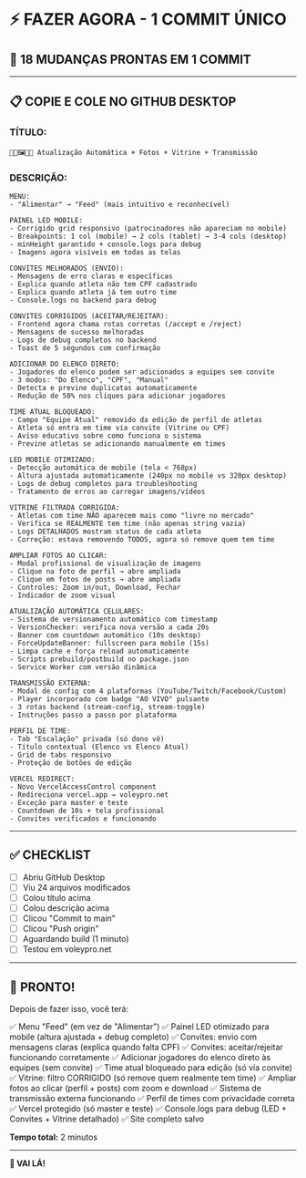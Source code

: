 # ⚡ FAZER AGORA - 1 COMMIT ÚNICO

## 🎯 18 MUDANÇAS PRONTAS EM 1 COMMIT

---

## 📋 COPIE E COLE NO GITHUB DESKTOP

### **TÍTULO:**
```
🔄📱🖼️🎥🏪 Atualização Automática + Fotos + Vitrine + Transmissão
```

### **DESCRIÇÃO:**
```
MENU:
- "Alimentar" → "Feed" (mais intuitivo e reconhecível)

PAINEL LED MOBILE:
- Corrigido grid responsivo (patrocinadores não apareciam no mobile)
- Breakpoints: 1 col (mobile) → 2 cols (tablet) → 3-4 cols (desktop)
- minHeight garantido + console.logs para debug
- Imagens agora visíveis em todas as telas

CONVITES MELHORADOS (ENVIO):
- Mensagens de erro claras e específicas
- Explica quando atleta não tem CPF cadastrado
- Explica quando atleta já tem outro time
- Console.logs no backend para debug

CONVITES CORRIGIDOS (ACEITAR/REJEITAR):
- Frontend agora chama rotas corretas (/accept e /reject)
- Mensagens de sucesso melhoradas
- Logs de debug completos no backend
- Toast de 5 segundos com confirmação

ADICIONAR DO ELENCO DIRETO:
- Jogadores do elenco podem ser adicionados a equipes sem convite
- 3 modos: "Do Elenco", "CPF", "Manual"
- Detecta e previne duplicatas automaticamente
- Redução de 50% nos cliques para adicionar jogadores

TIME ATUAL BLOQUEADO:
- Campo "Equipe Atual" removido da edição de perfil de atletas
- Atleta só entra em time via convite (Vitrine ou CPF)
- Aviso educativo sobre como funciona o sistema
- Previne atletas se adicionando manualmente em times

LED MOBILE OTIMIZADO:
- Detecção automática de mobile (tela < 768px)
- Altura ajustada automaticamente (240px no mobile vs 320px desktop)
- Logs de debug completos para troubleshooting
- Tratamento de erros ao carregar imagens/vídeos

VITRINE FILTRADA CORRIGIDA:
- Atletas com time NÃO aparecem mais como "livre no mercado"
- Verifica se REALMENTE tem time (não apenas string vazia)
- Logs DETALHADOS mostram status de cada atleta
- Correção: estava removendo TODOS, agora só remove quem tem time

AMPLIAR FOTOS AO CLICAR:
- Modal profissional de visualização de imagens
- Clique na foto de perfil → abre ampliada
- Clique em fotos de posts → abre ampliada
- Controles: Zoom in/out, Download, Fechar
- Indicador de zoom visual

ATUALIZAÇÃO AUTOMÁTICA CELULARES:
- Sistema de versionamento automático com timestamp
- VersionChecker: verifica nova versão a cada 20s
- Banner com countdown automático (10s desktop)
- ForceUpdateBanner: fullscreen para mobile (15s)
- Limpa cache e força reload automaticamente
- Scripts prebuild/postbuild no package.json
- Service Worker com versão dinâmica

TRANSMISSÃO EXTERNA:
- Modal de config com 4 plataformas (YouTube/Twitch/Facebook/Custom)
- Player incorporado com badge "AO VIVO" pulsante
- 3 rotas backend (stream-config, stream-toggle)
- Instruções passo a passo por plataforma

PERFIL DE TIME:
- Tab "Escalação" privada (só dono vê)
- Título contextual (Elenco vs Elenco Atual)
- Grid de tabs responsivo
- Proteção de botões de edição

VERCEL REDIRECT:
- Novo VercelAccessControl component
- Redireciona vercel.app → voleypro.net
- Exceção para master e teste
- Countdown de 10s + tela profissional
- Convites verificados e funcionando
```

---

## ✅ CHECKLIST

- [ ] Abriu GitHub Desktop
- [ ] Viu 24 arquivos modificados
- [ ] Colou título acima
- [ ] Colou descrição acima
- [ ] Clicou "Commit to main"
- [ ] Clicou "Push origin"
- [ ] Aguardando build (1 minuto)
- [ ] Testou em voleypro.net

---

## 🎉 PRONTO!

Depois de fazer isso, você terá:

✅ Menu "Feed" (em vez de "Alimentar")
✅ Painel LED otimizado para mobile (altura ajustada + debug completo)
✅ Convites: envio com mensagens claras (explica quando falta CPF)
✅ Convites: aceitar/rejeitar funcionando corretamente
✅ Adicionar jogadores do elenco direto às equipes (sem convite)
✅ Time atual bloqueado para edição (só via convite)
✅ Vitrine: filtro CORRIGIDO (só remove quem realmente tem time)
✅ Ampliar fotos ao clicar (perfil + posts) com zoom e download
✅ Sistema de transmissão externa funcionando
✅ Perfil de times com privacidade correta
✅ Vercel protegido (só master e teste)
✅ Console.logs para debug (LED + Convites + Vitrine detalhado)
✅ Site completo salvo

**Tempo total:** 2 minutos

---

**🚀 VAI LÁ!**
